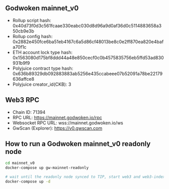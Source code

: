 ## Godwoken mainnet_v0

* Rollup script hash: 0x40d73f0d3c561fcaae330eabc030d8d96a9d0af36d0c5114883658a350cb9e3b
* Rollup config hash: 0x2882e450fce6ba51eb4167c6a5d86cf48013be8c0e2ff870ea820e4bafa70f1c
* ETH account lock type hash: 0x1563080d175bf8ddd44a48e850cecf0c0b4575835756eb5ffd53ad830931b9f9
* Polyjuice contract type hash: 0x636b89329db092883883ab5256e435ccabeee07b52091a78be22179636affce8
* Polyjuice creator_id(CKB): 3

## Web3 RPC

* Chain ID: 71394
* RPC URL: https://mainnet.godwoken.io/rpc
* Websocket RPC URL: wss://mainnet.godwoken.io/ws
* GwScan (Explorer): https://v0.gwscan.com

## How to run a Godwoken mainnet_v0 readonly node
```bash
cd mainnet_v0
docker-compose up gw-mainnet-readonly

# wait until the readonly node synced to TIP, start web3 and web3-indexer services
docker-compose up -d
```
